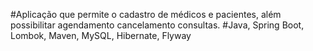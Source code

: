 #Aplicação que permite o cadastro de médicos e pacientes, além possibilitar agendamento cancelamento consultas.
#Java, Spring Boot, Lombok, Maven, MySQL, Hibernate, Flyway
